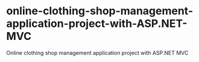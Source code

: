 # online-clothing-shop-management-application-project-with-ASP.NET-MVC
Online clothing shop management application project with ASP.NET MVC
